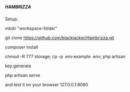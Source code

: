 <h5>HAMBRIZZA</h5>

Setup: 

mkdir "workspace-folder"

git clone https://github.com/blackjacker/Hambrizza.git

composer install

chmod -R 777 storage; cp -p .env.example .env; php artisan

key:generate

php artisan serve 

and test it on your browser 127.0.0.1:8080
